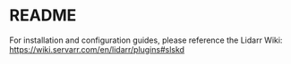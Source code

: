 # README

For installation and configuration guides, please reference the Lidarr Wiki: https://wiki.servarr.com/en/lidarr/plugins#slskd
